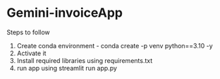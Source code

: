 # Gemini-invoiceApp

Steps to follow
1. Create conda environment - conda create -p venv python==3.10 -y
2. Activate it
3. Install required libraries using requirements.txt
4. run app using streamlit run app.py
